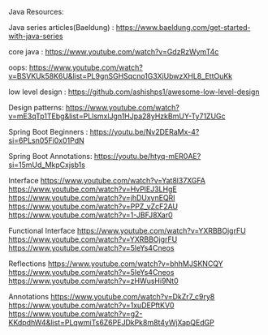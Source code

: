 Java Resources:

Java series articles(Baeldung) : https://www.baeldung.com/get-started-with-java-series

core java : https://www.youtube.com/watch?v=GdzRzWymT4c

oops: https://www.youtube.com/watch?v=BSVKUk58K6U&list=PL9gnSGHSqcno1G3XjUbwzXHL8_EttOuKk

low level design : https://github.com/ashishps1/awesome-low-level-design 
 
Design patterns: https://www.youtube.com/watch?v=mE3qTp1TEbg&list=PLlsmxlJgn1HJpa28yHzkBmUY-Ty71ZUGc

Spring Boot Beginners : https://youtu.be/Nv2DERaMx-4?si=6PLsn05Fi0x01PdN

Spring Boot Annotations: https://youtu.be/htyq-mER0AE?si=15mUd_MkpCxjsb1s

Interface
https://www.youtube.com/watch?v=Yat8l37XGFA
https://www.youtube.com/watch?v=HvPlEJ3LHgE
https://www.youtube.com/watch?v=jhDUxynEQRI
https://www.youtube.com/watch?v=PPZ_vZcF2AU
https://www.youtube.com/watch?v=1-JBFJ8Xar0

Functional Interface
https://www.youtube.com/watch?v=YXRBBOjgrFU
https://www.youtube.com/watch?v=YXRBBOjgrFU
https://www.youtube.com/watch?v=5leYs4Cneos

Reflections 
https://www.youtube.com/watch?v=bhhMJSKNCQY
https://www.youtube.com/watch?v=5leYs4Cneos
https://www.youtube.com/watch?v=zHWusHi9Nt0

Annotations
https://www.youtube.com/watch?v=DkZr7_c9ry8
https://www.youtube.com/watch?v=1xuDEPftKV0
https://www.youtube.com/watch?v=g2-KKdpdhW4&list=PLqwmiTs6Z6PEJDkPk8m8t4yWjXapQEdGP
